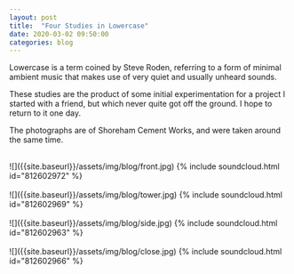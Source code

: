 ```yaml
---
layout: post
title:  "Four Studies in Lowercase"
date: 2020-03-02 09:50:00
categories: blog
---
```


Lowercase is a term coined by Steve Roden, referring to a form of minimal ambient music that makes use of very quiet and usually unheard sounds.

These studies are the product of some initial experimentation for a project I started with a friend, but which never quite got off the ground. I hope to return to it one day.

The photographs are of Shoreham Cement Works, and were taken around the same time.

<br />
![]({{site.baseurl}}/assets/img/blog/front.jpg)
{% include soundcloud.html id="812602972"  %}
<br />

<br />
![]({{site.baseurl}}/assets/img/blog/tower.jpg)
{% include soundcloud.html id="812602969"  %}
<br />

<br />
![]({{site.baseurl}}/assets/img/blog/side.jpg)
{% include soundcloud.html id="812602963"  %}
<br />

<br />
![]({{site.baseurl}}/assets/img/blog/close.jpg)
{% include soundcloud.html id="812602966"  %}
<br />
